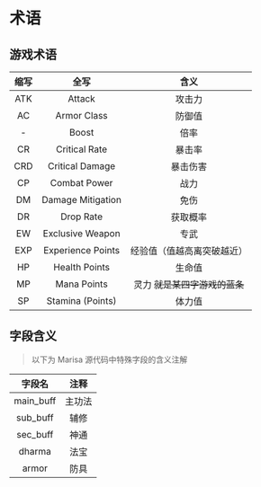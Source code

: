 # 术语

## 游戏术语

| 缩写 | 全写 | 含义 |
| :--: | :--: | :--: |
| ATK | Attack | 攻击力 |
| AC | Armor Class | 防御值 |
| - | Boost | 倍率 |
| CR | Critical Rate | 暴击率 |
| CRD | Critical Damage | 暴击伤害 |
| CP | Combat Power | 战力 |
| DM | Damage Mitigation | 免伤 |
| DR | Drop Rate | 获取概率 |
| EW | Exclusive Weapon | 专武 |
| EXP | Experience Points | 经验值（值越高离突破越近）|
| HP | Health Points | 生命值 |
| MP | Mana Points | 灵力 ~~就是某四字游戏的蓝条~~ |
| SP | Stamina (Points) | 体力值 |

## 字段含义

> 以下为 Marisa 源代码中特殊字段的含义注解

| 字段名 | 注释 |
| :--: | :--: |
| main_buff | 主功法 |
| sub_buff | 辅修 |
| sec_buff | 神通 |
| dharma | 法宝 |
| armor | 防具 |
